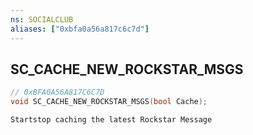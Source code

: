 ```yaml
---
ns: SOCIALCLUB
aliases: ["0xbfa0a56a817c6c7d"]
---
```

## SC_CACHE_NEW_ROCKSTAR_MSGS

```c
// 0xBFA0A56A817C6C7D
void SC_CACHE_NEW_ROCKSTAR_MSGS(bool Cache);
```

```
Startstop caching the latest Rockstar Message
```

